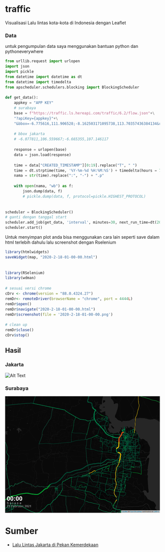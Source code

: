 # traffic
Visualisasi Lalu lintas kota-kota di Indonesia dengan Leaflet

### Data
untuk pengumpulan data saya menggunakan bantuan python dan pythoneverywhere

```python
from urllib.request import urlopen
import json
import pickle
from datetime import datetime as dt
from datetime import timedelta
from apscheduler.schedulers.blocking import BlockingScheduler

def get_data(): 
    appkey = "APP KEY"
    # surabaya
    base = f"https://traffic.ls.hereapi.com/traffic/6.2/flow.json"+\
    "?apiKey={appkey}"+\
    "&bbox=-6.775616,111.906528;-8.162503171095738,113.70357436384134&responseattributes=sh,fc"
    
    # bbox jakarta
    # -6.077811,106.559667;-6.665355,107.146117
    
    response = urlopen(base)
    data = json.load(response)

    time = data["CREATED_TIMESTAMP"][0:19].replace("T", " ")    
    time = dt.strptime(time, '%Y-%m-%d %H:%M:%S') + timedelta(hours = 7)
    nama = str(time).replace(":", "-") + ".p"
    
    with open(nama, "wb") as f:
        json.dump(data, f)
        # pickle.dump(data, f, protocol=pickle.HIGHEST_PROTOCOL)


scheduler = BlockingScheduler()
# ganti dengan tanggal start
scheduler.add_job(get_data, 'interval', minutes=30, next_run_time=dt(2020, 2, 18, 17, 0, 0))
scheduler.start()
```

Untuk menyimpan plot anda bisa menggunakan cara lain
seperti save dalam html terlebih dahulu lalu screenshot dengan Rselenium
```r
library(htmlwidgets)
saveWidget(map, "2020-2-18-01-00-00.html")


library(RSelenium)
library(wdman)

# sesuai versi chrome
cDrv <- chrome(version = "88.0.4324.27")
remDr<- remoteDriver(browserName = "chrome", port = 4444L)
remDr$open()
remDr$navigate("2020-2-18-01-00-00.html")
remDr$screenshot(file = '2020-2-18-01-00-00.png')

# clean up
remDr$close()
cDrv$stop()
```

## Hasil
### Jakarta
![Alt Text](https://github.com/Alfrzlp/traffic/blob/main/hasil/jakarta.gif)

### Surabaya
![Alt Text](https://github.com/Alfrzlp/traffic/blob/main/hasil/surabaya_.gif)


# Sumber
- [Lalu Lintas Jakarta di Pekan Kemerdekaan](https://medium.com/@nmonarizqa/lalu-lintas-jakarta-di-pekan-kemerdekaan-2f0d67c23240)
